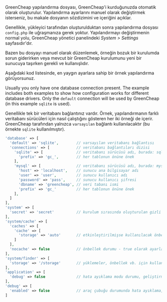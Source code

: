 <p class="uk-article-lead">GreenCheap yapılandırma dosyası, GreenCheap'i kurduğunuzda otomatik olarak oluşturulur. Yapılandırma ayarlarını manuel olarak değiştirmek isterseniz, bu makale dosyanın sözdizimini ve içeriğini açıklar.</p>

Genellikle, yükleyici tarafından oluşturulduktan sonra yapılandırma dosyası `config.php` ile uğraşmanıza gerek yoktur. Yapılandırmayı değiştirmenin normal yolu, GreenCheap yönetici panelindeki _System > Settings_ sayfasıdır'dır.

Bazen bu dosyayı manuel olarak düzenlemek, örneğin bozuk bir kurulumda sorun giderirken veya mevcut bir GreenCheap kurulumunu yeni bir sunucuya taşırken gerekli ve kullanışlıdır.

Aşağıdaki kod listesinde, en yaygın ayarlara sahip bir örnek yapılandırma görüyorsunuz.

Usually you only have one database connection present. The example includes both examples to show how configuration works for different database drivers. Only the `default` connection will be used by GreenCheap (in this example `sqlite` is used).

Genellikle tek bir veritabanı bağlantınız vardır. Örnek, yapılandırmanın farklı veritabanı sürücüleri için nasıl çalıştığını gösteren her iki örneği de içerir. GreenCheap tarafından yalnızca `varsayılan` bağlantı kullanılacaktır (bu örnekte `sqlite` kullanılmıştır).

```php
'database' => [
  'default' => 'sqlite',        // varsayılan veritabanı bağlantısı
  'connections' => [            // veritabanı bağlantıları dizisi
    'sqlite' => [               // veritabanı sürücüsü adı, burada: sqlite
      'prefix' => 'gc_',        // her tablonun önüne önek
    ],
    'mysql' => [                // veritabanı sürücüsü adı, burada: mysql
      'host' => 'localhost',    // sunucu ana bilgisayar adı
      'user' => 'user',         // sunucu kullanıcı adı
      'password' => 'pass',     // sunucu kullanıcı şifresi
      'dbname' => 'greencheap', // veri tabanı ismi
      'prefix' => 'gc_'         // her tablonun önüne önek
    ],
  ]
],
'system' => [
  'secret' => 'secret'          // kurulum sırasında oluşturulan gizli bir dize
],
'system/cache' => [
  'caches' => [
    'cache' => [
      'storage' => 'auto'       // etkinleştirilmişse kullanılacak önbellek yöntemi
    ]
  ],
  'nocache' => false            // önbellek durumu - true olarak ayarlayarak tamamen devre dışı bırakın
],
'system/finder' => [
  'storage' => '/storage'       // yüklemeler, önbellek vb. için kullanılan bir klasöre göreceli yol
],
'application' => [
  'debug' => false              // hata ayıklama modu durumu, geliştirme sırasında hata ayıklama çıktısını almak için etkinleştirin
],
'debug' => [
  'enabled' => false            // araç çubuğu durumunda hata ayıklama, bilgi alma, istekler, rotalar vb.
]
```
